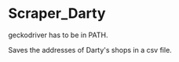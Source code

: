 # Scraper_Darty

geckodriver has to be in PATH.

Saves the addresses of Darty's shops in a csv file. 
